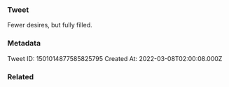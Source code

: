 ### Tweet
Fewer desires, but fully filled.

### Metadata
Tweet ID: 1501014877585825795
Created At: 2022-03-08T02:00:08.000Z

### Related

